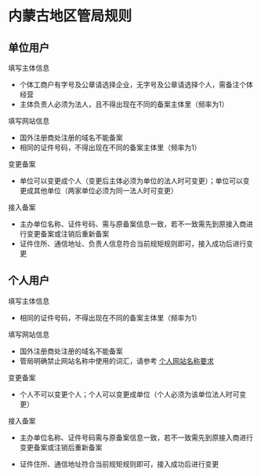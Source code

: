 # 内蒙古地区管局规则

## 单位用户

填写主体信息

* 个体工商户有字号及公章请选择企业，无字号及公章请选择个人，需备注个体经营
* 主体负责人必须为法人，且不得出现在不同的备案主体里（频率为1）

填写网站信息

* 国外注册商处注册的域名不能备案
* 相同的证件号码，不得出现在不同的备案主体里（频率为1）

变更备案

* 单位可以变更成个人（变更后主体必须为单位的法人时可变更）；单位可以变更成其他单位（两家单位必须为同一法人时可变更）

接入备案

* 主办单位名称、证件号码、需与原备案信息一致，若不一致需先到原接入商进行变更备案或注销后重新备案
* 证件住所、通信地址、负责人信息符合当前规矩规则即可，接入成功后进行变更
## 个人用户

填写主体信息

* 相同的证件号码，不得出现在不同的备案主体里（频率为1）

填写网站信息

* 国外注册商处注册的域名不能备案
* 管局明确禁止网站名称中使用的词汇，请参考 [个人网站名称要求][1]

变更备案

* 个人不可以变更个人；个人可以变更成单位（个人必须为该单位法人时可变更）
 
接入备案

* 主办单位名称、证件号码需与原备案信息一致，若不一致需先到原接入商进行变更备案或注销后重新备案
* 证件住所、通信地址符合当前规矩规则即可，接入成功后进行变更


  [1]: a